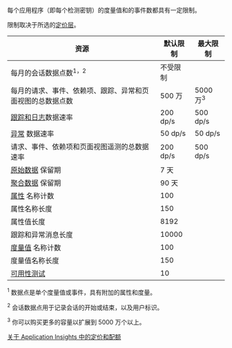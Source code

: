每个应用程序（即每个检测密钥）的度量值和的事件数都具有一定限制。 

限制取决于所选的[定价层](https://www.azure.cn/pricing/details/application-insights/)。

**资源** | **默认限制** | **最大限制**
-------- | ------------- | -------------
每月的会话数据点数<sup>1，2</sup> | 不受限制 | 
每月的请求、事件、依赖项、跟踪、异常和页面视图的总数据点数 | 500 万 | 5000 万<sup>3</sup>
[跟踪和日志](/documentation/articles/app-insights-search-diagnostic-logs)数据速率 | 200 dp/s | 500 dp/s
[异常](/documentation/articles/app-insights-asp-net-exceptions) 数据速率 | 50 dp/s | 50 dp/s
请求、事件、依赖项和页面视图遥测的总数据速率 | 200 dp/s | 500 dp/s
[原始数据](/documentation/articles/app-insights-diagnostic-search) 保留期 | 7 天
[聚合数据](/documentation/articles/app-insights-metrics-explorer) 保留期 | 90 天
[属性](/documentation/articles/app-insights-api-custom-events-metrics#properties) 名称计数 | 100 |
属性名称长度 | 150 | 
属性值长度 | 8192 | 
跟踪和异常消息长度 | 10000 |
[度量值](/documentation/articles/app-insights-api-custom-events-metrics#properties/) 名称计数 | 100 |
度量值名称长度 |  150 | 
[可用性测试](/documentation/articles/app-insights-monitor-web-app-availability/) | 10 | 

<sup>1</sup> 数据点是单个度量值或事件，具有附加的属性和度量。

<sup>2</sup> 会话数据点用于记录会话的开始或结束，以及用户标识。

<sup>3</sup> 你可以购买更多的容量以扩展到 5000 万个以上。

[关于 Application Insights 中的定价和配额](/documentation/articles/app-insights-pricing)